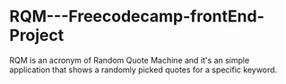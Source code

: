 # RQM---Freecodecamp-frontEnd-Project
RQM is an acronym of Random Quote Machine and it's an simple application that shows a randomly picked quotes for a specific keyword.
